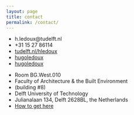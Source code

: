 ```yaml
---
layout: page
title: contact
permalink: /contact/
---
```


<div class="grid">
  <div class="unit half">
    <ul class="fa-ul">
      <li><i class="fa-li fa fa-envelope"></i>h.ledoux@tudelft.nl</li>
      <li><i class="fa-li fa fa-phone"></i>+31 15 27 86114</li>
      <li><i class="fa-li fa fa-home"></i><a href="http://tudelft.nl/hledoux">tudelft.nl/hledoux</a></li>
      <li><i class="fa-li fa fa-twitter"></i><a href="https://twitter.com/hugoledoux">hugoledoux</a></li>
      <li><i class="fa-li fa fa-github"></i><a href="https://github.com/hugoledoux">hugoledoux</a></li>
    </ul>
  </div>
  <div class="unit half">
    <ul class="fa-ul">
      <li><i class="fa-li fa fa-map-marker"></i>Room BG.West.010</li>
      <li><i></i>Faculty of Architecture & the Built Environment</li>
      <li><i></i>(building #8)</li>
      <li><i></i>Delft University of Technology</li>
      <li><i></i>Julianalaan 134, Delft 2628BL, the Netherlands</li>
      <li><i></i><a href="http://www.tudelft.nl/en/about-tu-delft/contact-and-accessibility/housing-tu-delft/accessibility/building-8/">How to get here</a></li>
    </ul>
  </div>
</div>



<div id="map"></div>

<script src="//d19vzq90twjlae.cloudfront.net/leaflet-0.4/leaflet.js"></script> 
<script src="//cdnjs.cloudflare.com/ajax/libs/proj4js/1.1.0/proj4js-compressed.js"></script>
<script src="{{ "/assets/js/mymap.js" | prepend: site.baseurl }}"></script>

